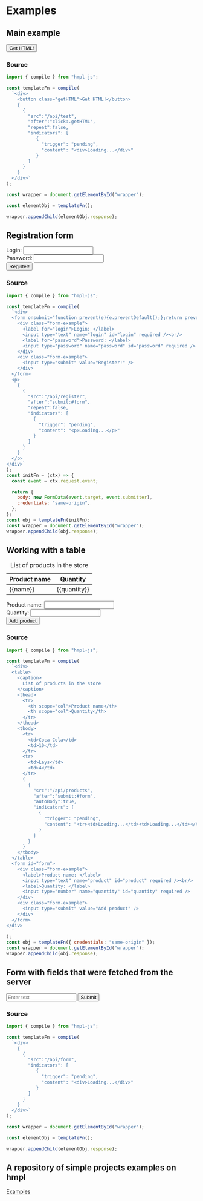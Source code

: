 # Examples

<!--List of test examples of work without request to api. Will also work by itself.-->

## Main example

<div id="wrapper">
  <div>
    <button @click="switchComponent" class="getHTML">Get HTML!</button>
    <component :is="currentComponent"></component>
  </div>
</div>

### Source

```javascript
import { compile } from "hmpl-js";

const templateFn = compile(
  `<div>
    <button class="getHTML">Get HTML!</button>
    { 
      {
        "src":"/api/test",
        "after":"click:.getHTML",
        "repeat":false,
        "indicators": [
           {
             "trigger": "pending",
             "content": "<div>Loading...</div>"
           }
        ]
      } 
    }
  </div>`
);

const wrapper = document.getElementById("wrapper");

const elementObj = templateFn();

wrapper.appendChild(elementObj.response);
```

## Registration form

<div id="wrapper">
  <div>
    <div>
      <form @submit.prevent="switchComponent1" id="form">
        <div class="form-example">
          <label for="login">Login: </label>
          <input v-model="login" type="text" name="login" id="login" required /><br/>
          <label for="password">Password: </label>
          <input v-model="password" type="password" name="password" id="password" required />
        </div>
        <div class="form-example">
          <input type="submit" value="Register!" />
        </div>
      </form>
      <p><component :is="currentComponent1"></component></p>
    </div>
  </div>
</div>

### Source

```javascript
import { compile } from "hmpl-js";

const templateFn = compile(
  `<div>
  <form onsubmit="function prevent(e){e.preventDefault();};return prevent(event);" id="form">
    <div class="form-example">
      <label for="login">Login: </label>
      <input type="text" name="login" id="login" required /><br/>
      <label for="password">Password: </label>
      <input type="password" name="password" id="password" required />
    </div>
    <div class="form-example">
      <input type="submit" value="Register!" />
    </div>
  </form>
  <p>
    {
      {
        "src":"/api/register",
        "after":"submit:#form",
        "repeat":false,
        "indicators": [
          {
            "trigger": "pending",
            "content": "<p>Loading...</p>"
          }
        ]
      }
    }
  </p>
</div>`
);
const initFn = (ctx) => {
  const event = ctx.request.event;

  return {
    body: new FormData(event.target, event.submitter),
    credentials: "same-origin",
  };
};
const obj = templateFn(initFn);
const wrapper = document.getElementById("wrapper");
wrapper.appendChild(obj.response);
```

## Working with a table

<div>
  <table>
    <caption>
      List of products in the store
    </caption>
    <thead>
      <tr>
        <th scope="col">Product name</th>
        <th scope="col">Quantity</th>
      </tr>
    </thead>
    <tbody>
      <tr v-for="{name, quantity} in products">
        <td>{{name}}</td>
        <td>{{quantity}}</td>
      </tr>
      <template v-for="item in items">
        <!--hmpl2-->
      </template>
    </tbody>
  </table>
  <form @submit.prevent="switchComponent2" id="form">
    <div class="form-example">
      <label for="product">Product name: </label>
      <input v-model="product" type="text" name="product" id="product" required /><br/>
      <label for="quantity">Quantity: </label>
      <input v-model="quantity" type="number" name="quantity" id="quantity" required />
    </div>
    <div class="form-example">
      <input type="submit" value="Add product" />
    </div>
  </form>
</div>

### Source

```javascript
import { compile } from "hmpl-js";

const templateFn = compile(
  `<div>
  <table>
    <caption>
      List of products in the store
    </caption>
    <thead>
      <tr>
        <th scope="col">Product name</th>
        <th scope="col">Quantity</th>
      </tr>
    </thead>
    <tbody>
      <tr>
        <td>Coca Cola</td>
        <td>10</td>
      </tr>
      <tr>
        <td>Lays</td>
        <td>4</td>
      </tr>
      {
        {
          "src":"/api/products",
          "after":"submit:#form",
          "autoBody":true,
          "indicators": [
            {
              "trigger": "pending",
              "content": "<tr><td>Loading...</td><td>Loading...</td></tr>"
            }
          ]
        }
      }
    </tbody>
  </table>
  <form id="form">
    <div class="form-example">
      <label>Product name: </label>
      <input type="text" name="product" id="product" required /><br/>
      <label>Quantity: </label>
      <input type="number" name="quantity" id="quantity" required />
    </div>
    <div class="form-example">
      <input type="submit" value="Add product" />
    </div>
  </form>
</div>
  `
);
const obj = templateFn({ credentials: "same-origin" });
const wrapper = document.getElementById("wrapper");
wrapper.appendChild(obj.response);
```

## Form with fields that were fetched from the server

<input placeholder="Enter text" />
<button type="submit">Submit</button>

### Source

```javascript
import { compile } from "hmpl-js";

const templateFn = compile(
  `<div>
    {
      {
        "src":"/api/form",
        "indicators": [
           {
             "trigger": "pending",
             "content": "<div>Loading...</div>"
           }
        ]
      }
    }
  </div>`
);

const wrapper = document.getElementById("wrapper");

const elementObj = templateFn();

wrapper.appendChild(elementObj.response);
```

<script setup>
  import { createCommentVNode, h, ref } from 'vue'

  // Main example
  const els = [createCommentVNode("hmpl0"), h("div", "Loading..."), h("div", "HTML from server")];
  const Comment = (_, ctx) => els[0];
  const Loading = (_, ctx) => els[1];
  const HTMLFromServer = (_, ctx) => els[2];
  const currentComponent = ref(Comment)
  const switchComponent = () => {
      const isComment = currentComponent.value === Comment;
      if(isComment){
        currentComponent.value = Loading;
        setTimeout(()=>{
          currentComponent.value = HTMLFromServer;
        }, 300);
      }
    }

  // Registration form
  const login = ref("");
  const password = ref("");
  const els1 = [createCommentVNode("hmpl1"), h("div", "Loading...")];
  const Comment1 = (_, ctx) => els1[0];
  const Loading1 = (_, ctx) => els1[1];
  const currentComponent1 = ref(Comment1)
  const switchComponent1 = () => {
    const isComment = currentComponent1.value === Comment1;
    if(isComment){
      currentComponent1.value = Loading1;
      setTimeout(()=>{
        currentComponent1.value = h("span", `Hello, ${login.value}!`);
        login.value = "";
        password.value = "";
      }, 300);
    }
  }
  
  // Working with a table
  let id = 2;
  const items = ref([1]);
  const defaultValue = [{ id: 0, name: "Coca Cola", quantity: 10 }, { id: 1, name: "Lays", quantity: 4 }]
  const products = ref([...defaultValue]);
  const product = ref("");
  const quantity = ref("");
  const loading = { id: -1, name: "Loading...", quantity: "Loading..." };
  const currentComponent2 = ref(createCommentVNode("hmpl2"));
  const switchComponent2 = () => {
    currentComponent2.value = null;
    if (items.value.length) items.value = [];
    const currentArr = [...products.value];
    products.value = [...defaultValue, loading];
    setTimeout(()=>{
      currentArr.push({ id, name: product.value, quantity: quantity.value })
      products.value = currentArr;
      product.value = "";
      quantity.value = "";
      id++;
    }, 300);
  }
</script>

## A repository of simple projects examples on hmpl

[Examples](https://github.com/hmpl-language/examples)
